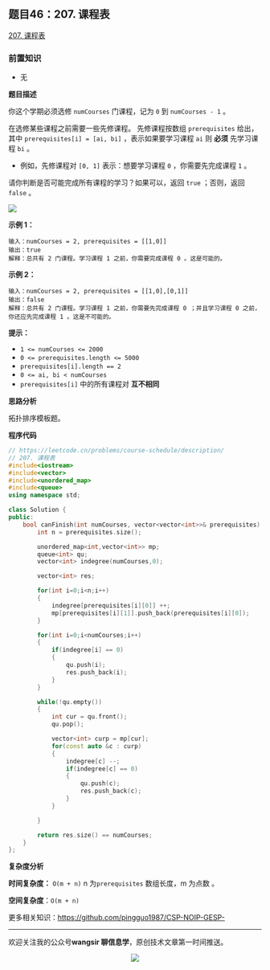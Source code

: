 ﻿## 题目46：207. 课程表

[207. 课程表](https://leetcode.cn/problems/course-schedule/)

### 前置知识

- 无

**题目描述**

你这个学期必须选修 `numCourses` 门课程，记为 `0` 到 `numCourses - 1` 。

在选修某些课程之前需要一些先修课程。 先修课程按数组 `prerequisites` 给出，其中 `prerequisites[i] = [ai, bi]` ，表示如果要学习课程 `ai` 则 **必须** 先学习课程 `bi` 。

- 例如，先修课程对 `[0, 1]` 表示：想要学习课程 `0` ，你需要先完成课程 `1` 。

请你判断是否可能完成所有课程的学习？如果可以，返回 `true` ；否则，返回 `false` 。

 <img src ="https://cdn.jsdelivr.net/gh/pingguo1987/CSP-NOIP-GESP-/image/pic/图论/图论_题目46：207. 课程表/image-20241223124751323.png" />

**示例 1：**

```
输入：numCourses = 2, prerequisites = [[1,0]]
输出：true
解释：总共有 2 门课程。学习课程 1 之前，你需要完成课程 0 。这是可能的。
```

**示例 2：**

```
输入：numCourses = 2, prerequisites = [[1,0],[0,1]]
输出：false
解释：总共有 2 门课程。学习课程 1 之前，你需要先完成课程 0 ；并且学习课程 0 之前，你还应先完成课程 1 。这是不可能的。
```

 

**提示：**

- `1 <= numCourses <= 2000`
- `0 <= prerequisites.length <= 5000`
- `prerequisites[i].length == 2`
- `0 <= ai, bi < numCourses`
- `prerequisites[i]` 中的所有课程对 **互不相同**

**思路分析**

拓扑排序模板题。

**程序代码**

```c++
// https://leetcode.cn/problems/course-schedule/description/
// 207. 课程表
#include<iostream>
#include<vector>
#include<unordered_map>
#include<queue>
using namespace std;

class Solution {
public:
    bool canFinish(int numCourses, vector<vector<int>>& prerequisites) {
        int n = prerequisites.size();

        unordered_map<int,vector<int>> mp;
        queue<int> qu;
        vector<int> indegree(numCourses,0);

        vector<int> res;

        for(int i=0;i<n;i++)
        {
            indegree[prerequisites[i][0]] ++;
            mp[prerequisites[i][1]].push_back(prerequisites[i][0]);
        }

        for(int i=0;i<numCourses;i++)
        {
            if(indegree[i] == 0)
            {
                qu.push(i);
                res.push_back(i);
            }
        }

        while(!qu.empty())
        {
            int cur = qu.front();
            qu.pop();

            vector<int> curp = mp[cur];
            for(const auto &c : curp)
            {
                indegree[c] --;
                if(indegree[c] == 0)
                {
                    qu.push(c);
                    res.push_back(c);
                }
            }

        }

        return res.size() == numCourses;
    }
};
```



**复杂度分析**

**时间复杂度：** `O(m + n)` n 为`prerequisites` 数组长度，m 为点数 。

**空间复杂度**：`O(m + n)`

更多相关知识：https://github.com/pingguo1987/CSP-NOIP-GESP-

---

欢迎关注我的公众号**wangsir 聊信息学**，原创技术文章第一时间推送。

<center>
    <img src="https://cdn.jsdelivr.net/gh/pingguo1987/CSP-NOIP-GESP-/image/pic/公众号-扫码版.png">
</center>
